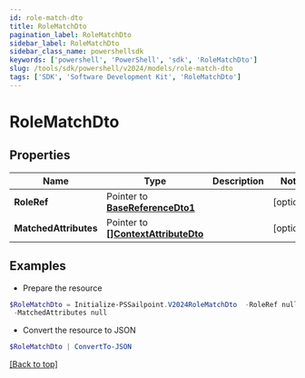```yaml
---
id: role-match-dto
title: RoleMatchDto
pagination_label: RoleMatchDto
sidebar_label: RoleMatchDto
sidebar_class_name: powershellsdk
keywords: ['powershell', 'PowerShell', 'sdk', 'RoleMatchDto'] 
slug: /tools/sdk/powershell/v2024/models/role-match-dto
tags: ['SDK', 'Software Development Kit', 'RoleMatchDto']
---
```



# RoleMatchDto

## Properties

Name | Type | Description | Notes
------------ | ------------- | ------------- | -------------
**RoleRef** |  Pointer to [**BaseReferenceDto1**](base-reference-dto1) |  | [optional] 
**MatchedAttributes** |  Pointer to [**[]ContextAttributeDto**](context-attribute-dto) |  | [optional] 

## Examples

- Prepare the resource
```powershell
$RoleMatchDto = Initialize-PSSailpoint.V2024RoleMatchDto  -RoleRef null `
 -MatchedAttributes null
```

- Convert the resource to JSON
```powershell
$RoleMatchDto | ConvertTo-JSON
```


[[Back to top]](#) 

